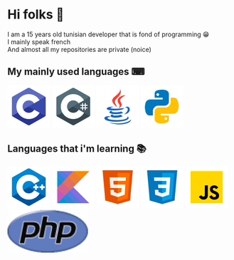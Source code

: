 # Hi folks 👋
I am a 15 years old tunisian developer that is fond of programming 😁
<br>
I mainly speak french
<br>
And almost all my repositories are private (noice)

## My mainly used languages ⌨
![](r/c.png)
![](r/cs.png)
![](r/java.png)
![](r/python.png)

## Languages that i'm learning 📚
![](r/cpp.png)
![](r/kotlin.png)
![](r/html.png)
![](r/css.png)
![](r/js.png)
![](r/php.png)
